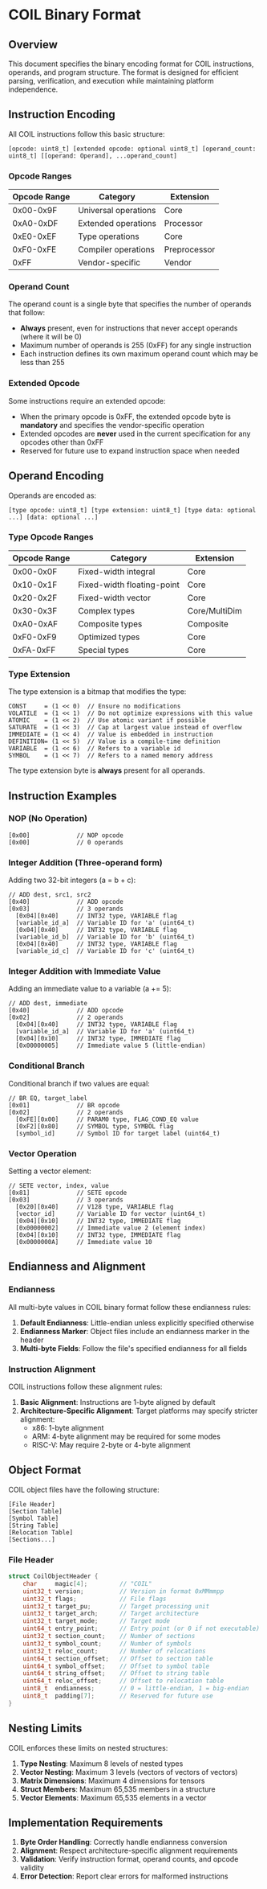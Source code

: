 # COIL Binary Format

## Overview

This document specifies the binary encoding format for COIL instructions, operands, and program structure. The format is designed for efficient parsing, verification, and execution while maintaining platform independence.

## Instruction Encoding

All COIL instructions follow this basic structure:

```
[opcode: uint8_t] [extended opcode: optional uint8_t] [operand_count: uint8_t] [[operand: Operand], ...operand_count]
```

### Opcode Ranges

| Opcode Range | Category                | Extension     |
|--------------|-------------------------|---------------|
| 0x00-0x9F    | Universal operations    | Core          |
| 0xA0-0xDF    | Extended operations     | Processor     |
| 0xE0-0xEF    | Type operations         | Core          |
| 0xF0-0xFE    | Compiler operations     | Preprocessor  |
| 0xFF         | Vendor-specific         | Vendor        |

### Operand Count

The operand count is a single byte that specifies the number of operands that follow:
- **Always** present, even for instructions that never accept operands (where it will be 0)
- Maximum number of operands is 255 (0xFF) for any single instruction
- Each instruction defines its own maximum operand count which may be less than 255

### Extended Opcode

Some instructions require an extended opcode:
- When the primary opcode is 0xFF, the extended opcode byte is **mandatory** and specifies the vendor-specific operation
- Extended opcodes are **never** used in the current specification for any opcodes other than 0xFF
- Reserved for future use to expand instruction space when needed

## Operand Encoding

Operands are encoded as:

```
[type opcode: uint8_t] [type extension: uint8_t] [type data: optional ...] [data: optional ...]
```

### Type Opcode Ranges

| Opcode Range | Category                | Extension     |
|--------------|-------------------------|---------------|
| 0x00-0x0F    | Fixed-width integral    | Core          |
| 0x10-0x1F    | Fixed-width floating-point | Core       |
| 0x20-0x2F    | Fixed-width vector      | Core          |
| 0x30-0x3F    | Complex types           | Core/MultiDim |
| 0xA0-0xAF    | Composite types         | Composite     |
| 0xF0-0xF9    | Optimized types         | Core          |
| 0xFA-0xFF    | Special types           | Core          |

### Type Extension

The type extension is a bitmap that modifies the type:
```
CONST     = (1 << 0)  // Ensure no modifications
VOLATILE  = (1 << 1)  // Do not optimize expressions with this value
ATOMIC    = (1 << 2)  // Use atomic variant if possible
SATURATE  = (1 << 3)  // Cap at largest value instead of overflow
IMMEDIATE = (1 << 4)  // Value is embedded in instruction
DEFINITION= (1 << 5)  // Value is a compile-time definition
VARIABLE  = (1 << 6)  // Refers to a variable id
SYMBOL    = (1 << 7)  // Refers to a named memory address
```

The type extension byte is **always** present for all operands.

## Instruction Examples

### NOP (No Operation)

```
[0x00]             // NOP opcode
[0x00]             // 0 operands
```

### Integer Addition (Three-operand form)

Adding two 32-bit integers (a = b + c):

```
// ADD dest, src1, src2
[0x40]             // ADD opcode
[0x03]             // 3 operands
  [0x04][0x40]     // INT32 type, VARIABLE flag
  [variable_id_a]  // Variable ID for 'a' (uint64_t)
  [0x04][0x40]     // INT32 type, VARIABLE flag
  [variable_id_b]  // Variable ID for 'b' (uint64_t)
  [0x04][0x40]     // INT32 type, VARIABLE flag
  [variable_id_c]  // Variable ID for 'c' (uint64_t)
```

### Integer Addition with Immediate Value

Adding an immediate value to a variable (a += 5):

```
// ADD dest, immediate
[0x40]             // ADD opcode
[0x02]             // 2 operands
  [0x04][0x40]     // INT32 type, VARIABLE flag
  [variable_id_a]  // Variable ID for 'a' (uint64_t)
  [0x04][0x10]     // INT32 type, IMMEDIATE flag
  [0x00000005]     // Immediate value 5 (little-endian)
```

### Conditional Branch

Conditional branch if two values are equal:

```
// BR EQ, target_label
[0x01]             // BR opcode
[0x02]             // 2 operands
  [0xFE][0x00]     // PARAM0 type, FLAG_COND_EQ value
  [0xF2][0x80]     // SYMBOL type, SYMBOL flag
  [symbol_id]      // Symbol ID for target label (uint64_t)
```

### Vector Operation

Setting a vector element:

```
// SETE vector, index, value
[0x81]             // SETE opcode
[0x03]             // 3 operands
  [0x20][0x40]     // V128 type, VARIABLE flag
  [vector_id]      // Variable ID for vector (uint64_t)
  [0x04][0x10]     // INT32 type, IMMEDIATE flag
  [0x00000002]     // Immediate value 2 (element index)
  [0x04][0x10]     // INT32 type, IMMEDIATE flag
  [0x0000000A]     // Immediate value 10
```

## Endianness and Alignment

### Endianness

All multi-byte values in COIL binary format follow these endianness rules:

1. **Default Endianness**: Little-endian unless explicitly specified otherwise
2. **Endianness Marker**: Object files include an endianness marker in the header
3. **Multi-byte Fields**: Follow the file's specified endianness for all fields

### Instruction Alignment

COIL instructions follow these alignment rules:

1. **Basic Alignment**: Instructions are 1-byte aligned by default
2. **Architecture-Specific Alignment**: Target platforms may specify stricter alignment:
   - x86: 1-byte alignment
   - ARM: 4-byte alignment may be required for some modes
   - RISC-V: May require 2-byte or 4-byte alignment

## Object Format

COIL object files have the following structure:

```
[File Header]
[Section Table]
[Symbol Table]
[String Table]
[Relocation Table]
[Sections...]
```

### File Header

```c
struct CoilObjectHeader {
    char     magic[4];         // "COIL"
    uint32_t version;          // Version in format 0xMMmmpp
    uint32_t flags;            // File flags
    uint32_t target_pu;        // Target processing unit
    uint32_t target_arch;      // Target architecture
    uint32_t target_mode;      // Target mode
    uint64_t entry_point;      // Entry point (or 0 if not executable)
    uint32_t section_count;    // Number of sections
    uint32_t symbol_count;     // Number of symbols
    uint32_t reloc_count;      // Number of relocations
    uint64_t section_offset;   // Offset to section table
    uint64_t symbol_offset;    // Offset to symbol table
    uint64_t string_offset;    // Offset to string table
    uint64_t reloc_offset;     // Offset to relocation table
    uint8_t  endianness;       // 0 = little-endian, 1 = big-endian
    uint8_t  padding[7];       // Reserved for future use
}
```

## Nesting Limits

COIL enforces these limits on nested structures:

1. **Type Nesting**: Maximum 8 levels of nested types 
2. **Vector Nesting**: Maximum 3 levels (vectors of vectors of vectors)
3. **Matrix Dimensions**: Maximum 4 dimensions for tensors
4. **Struct Members**: Maximum 65,535 members in a structure
5. **Vector Elements**: Maximum 65,535 elements in a vector

## Implementation Requirements

1. **Byte Order Handling**: Correctly handle endianness conversion
2. **Alignment**: Respect architecture-specific alignment requirements
3. **Validation**: Verify instruction format, operand counts, and opcode validity
4. **Error Detection**: Report clear errors for malformed instructions
